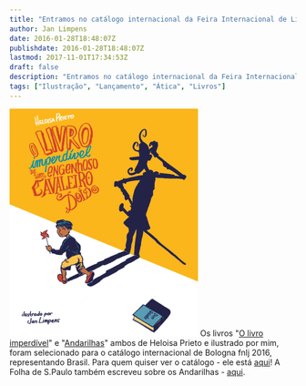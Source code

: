 ```yaml
---
title: "Entramos no catálogo internacional da Feira Internacional de Livros Infanto-Juvenis em Bologna 2016"
author: Jan Limpens
date: 2016-01-28T18:48:07Z
publishdate: 2016-01-28T18:48:07Z
lastmod: 2017-11-01T17:34:53Z
draft: false
description: "Entramos no catálogo internacional da Feira Internacional de Livros Infanto-Juvenis em Bologna 2016"
tags: ["Ilustração", "Lançamento", "Ática", "Livros"]
---
```


![capa livro imperdível](00-Capa_Capa-lowres-1-331x400.png "capa livro imperdível")
Os livros "[O livro imperdível](/livros/o-livro-imperdivel-atica/)" e "[Andarilhas](/livros/andarilhas/)" ambos de Heloisa Prieto e ilustrado por mim, foram selecionado para o catálogo internacional de Bologna fnlj 2016, representando Brasil. Para quem quiser ver o catálogo - ele está [aqui](http://www.fnlij.org.br/site/publicacoes-em-pdf/catalogos-de-bolonha/item/727-cat%C3%A1logo-fnlij-para-feira-de-bolonha-2016.html)! A Folha de S.Paulo também escreveu sobre os Andarilhas - [aqui](http://www1.folha.uol.com.br/folhinha/2016/01/1732446-menino-descobre-a-graca-de-dom-quixote-em-novo-livro-para-criancas.shtml).
